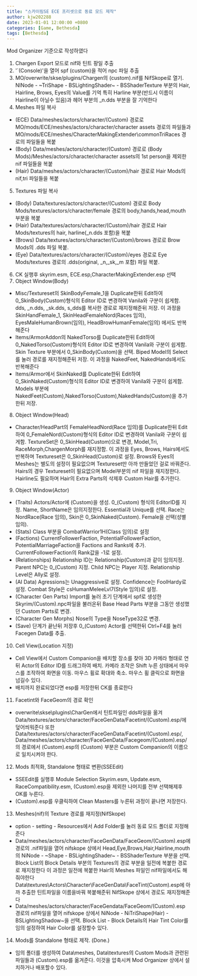 ```yaml
---
title: "스카이림SE ECE 프리셋으로 동료 모드 제작"
author: kjw202288
date: 2023-01-01 12:00:00 +0800
categories: [Game, Bethesda]
tags: [Bethesda]
---
```


Mod Organizer 기준으로 작성하였다

1. Chargen Export 모드로 nif와 틴트 팡일 추출
2. '`(Console)'을 열어 spf (custom)을 적어 npc 파일 추출
3. MO/overwrite/skse/plugins/Chargen의 (custom).nif를 NifSkope로 열기. NINode - ~TriShape - BSLightingShader~ - BSShaderTexture 부분의 Hair, Hairline, Brows, Eyes의 Value를 기억 특히 Harline 부분(반드시 이름이 Hairline이 아닐수 있음)과 헤어 부분의 _n.dds 부분을 잘 기억한다
4. Meshes 파일 복사
- (ECE) Data/meshes/actors/character/(Custom) 경로로 MO/mods/ECE/meshes/actors/character/character assets 경로의 파일들과 MO/mods/ECE/meshes/CharacterMakingExtender\commonTriRaces 경로의 파일들을 복붙
- (Body) Data/meshes/actors/character/(Custom) 경로로 (Body Mods)/Meshes/actors/character/character assets의 1st person을 제외한 nif 파일들을 복붙
- (Hair) Data/meshes/actors/character/(Custom)/hair 경로로 Hair Mods의 nif,tri 파일들을 복붙
5. Textures 파일 복사
- (Body) Data/textures/actors/character/(Custom) 경로로 Body Mods/textures/actors/character/female 경로의 body,hands,head,mouth 부분을 복붙
- (Hair) Data/textures/actors/character/(Custom)/hair 경로로 Hair Mods/textures의 hair, harline(_n.dds 포함)을 복붙
- (Brows) Data/textures/actors/character/(Custom)/brows 경로로 Brow Mods의 .dds 파일 복붙.
- (Eye) Data/textures/actors/character/(Custom)/eyes 경로로 Eye Mods/textures 경로의 .dds(original, _n,_sk,_m 포함) 파일 복붙.
6. CK 실행후 skyrim.esm, ECE.esp,CharacterMakingExtender.esp 선택
7. Object Window(Body)
- Misc/Textureset의 SkinBodyFemale_1을 Duplicate한뒤 Edit하여 0_SkinBody(Custom)형식의 Editor ID로 변경하여 Vanila와 구분이 쉽게함. dds, _n.dds, _sk.dds, s_dds를 복사한 경로로 재지정해준뒤 저장. 이 과정을 SkinHandFemale_1, SkinHeadFemaleNord(Races 임의), EyesMaleHumanBrown(임의), HeadBrowHumanFemale(임의) 에서도 반복해준다
- Items/ArmorAddon의 NakedTorso를 Duplicate한뒤 Edit하여 0_NakedTorso(Custom)형식의 Editor ID로 변경하여  Vanila와 구분이 쉽게함. Skin Texture 부분에서 0_SkinBody(Custom)을 선택. Biped Model의 Select를 눌러 경로를 재지정해준뒤 저장. 이 과정을 NakedFeet, NakedHands에서도 반복해준다
- Items/Armor에서 SkinNaked를 Duplicate한뒤 Edit하여 0_SkinNaked(Custom)형식의 Editor ID로 변경하여  Vanila와 구분이 쉽게함. Models 부분에 NakedFeet(Custom),NakedTorso(Custom),NakedHands(Custom)을 추가한뒤 저장.
8. Object Window(Head)
- Character/HeadPart의 FemaleHeadNord(Race 임의)를 Duplicate한뒤 Edit하여 0_FemaleNord(Custom)형식의 Editor ID로 변경하여  Vanila와 구분이 쉽게함. TextureSet은 0_SkinHead(Custom)으로 변경, Model,Tri, RaceMorph,ChargenMorph를 재지정함. 이 과정을 Eyes, Brows, Hairs에서도 반복하며 Textureset은 0_SkinHead(Custom)로 설정. Brows와 Eyes의 Meshes는 별도의 설정이 필요없으며 Textureset만 아까 만들었던 걸로 바꿔준다. Hairs의 경우 Textureset이 필요없으며 Model부분의 nif 파일을 재지정한다. Hairline도 필요하며 Hair의 Extra Parts의 삭제후 Custom Hair를 추가한다. 
9. Object Window(Actor)
- (Traits) Actors/Actor에 (Custom)을 생성. 0_(Custom) 형식의 EditorID를 지정. Name, ShortName은 임의지정한다.
Essential과 Unique를 선택. Race는 NordRace(Race 임의), Skin은 0_SkinNaked(Custom). Female을 선택(성별 임의).
- (Stats) Class 부분을 CombatWarrior1H(Class 임의)로 설정
- (Factions) CurrentFollowerFaction, PotentialFollowerFaction, PotentialMarriageFaction을 Factions and Ranks에 추가. CurrentFollowerFaction의 Rank값을 -1로 설정.
- (Relationships) Relationship ID는 Relationship(Custom)과 같이 임의지정. Parent NPC는 0_(Custom)  지정. Child NPC는 Player 지정. Relationship Level은 Ally로 설정. 
- (AI Data) Agressions는 Unaggressive로 설정. Confidence는 FoolHardy로 설정. Combat Style은 csHumanMeleeLvl7(Style 임의)로 설정.
- (Character Gen Parts) Import를 눌러 초기 단계에서 spf로 생성한 Skyrim/(Custom).npc파일을 불러온뒤 Base Head Parts 부분을 그동안 생성했던 Custom Parts로 변경.
- (Character Gen Morphs) Nose의 Type을 NoseType32로 변경.
- (Save) 단계가 끝난뒤 저장후 0_(Custom) Actor를 선택한뒤 Ctrl+F4를 눌러 Facegen Data를 추출. 
10. Cell View(Location 지정)
- Cell View에서 Custom Companion을 배치할 장소를 찾아 3D 카메라 형태로 연뒤 Actor의 Editor ID를 드래그하여 배치. 카메라 조작은 Shift 누른 상태에서 마우스를 조작하여 화면을 이동. 마우스 휠로 확대와 축소. 마우스 휠 클릭으로 화면을 넘길수 있다.
- 배치까지 완료되었다면 esp를 저장한뒤 CK를 종료한다
11. Facetint와 FaceGeom의 경로 확인
- overwrite\skse\plugins\CharGen에서 틴트파일인 dds파일을 옮겨 Data/textures/actors/character/FaceGenData/Facetint/(Custom).esp/에 덮어씌워준다 또한 Data/textures/actors/character/FaceGenData/Facetint/(Custom).esp/, Data/meshes/actors/character/FaceGenData/Facegeom/(Custom).esp/의 경로에서 (Custom).esp의 (Custom) 부분은 Custom Companion의 이름으로 일치시켜야 한다.  
12. Mods 최적화, Standalone 형태로 변환(SSEEdit)
- SSEEdit를 실행후 Module Selection Skyrim.esm, Update.esm, RaceCompatibility.esm, (Custom).esp을 제외한 나머지를 전부 선택해제후 OK를 누른다.
- (Custom).esp를 우클릭하여 Clean Masters를 누른뒤 과정이 끝나면 저장한다.
13. Meshes(nif)의 Texture 경로를 재지정(NifSkope)
- option - setting - Resources에서 Add Folder를 눌러 동료 모드 폴더로 지정해준다
- Data/meshes/actors/character/FaceGenData/FaceGeom/(Custom).esp에 경로의 .nif파일을 열어 nifskope 상에서 Head,Eye,Brows,Hair,Hairline,mouth의 NiNode - ~Shape - BSLightingShader~ - BSShaderTexture 부분을 선택. Block List의 Block Details 부분의 Textures의 경로 부분을 일전에 복붙한 경로로 재지정한다 이 과정은 일전에 복붙한 Hair의 Meshes 파일인 nif파일에서도 해줘야한다 Data\textures\Actors\Character\FaceGenData\FaceTint\(Custom).esp에 아까 추출한 틴트파일을 이름을바꿔 복붙해준뒤 NifSkope 상에서 경로도 재지정해준다
- Data/meshes/actors/character/FaceGendata/FaceGeom/(Custom).esp 경로의 nif파일을 열어 nifskope 상에서 NiNode - NiTriShape(Hair) - BSLightingShadow~을 선택. Block List - Block Details의 Hair Tint Color를 임의 설정하여 Hair Color를 설정할수 있다.
14. Mods를 Standalone 형태로 제작. (Done.) 
- 임의 폴더를 생성하여 Data\meshes, Data\textures의 Custom Mods과 관련된 파일들과 (Custom).esp를 옮겨준다. 이것을 압축시켜 Mod Organizer 상에서 설치하거나 배포할수 있다.


